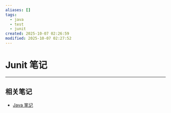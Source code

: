 ```yaml
---
aliases: []
tags:
  - java
  - test
  - junit
created: 2025-10-07 02:26:59
modified: 2025-10-07 02:27:52
---
```


# Junit 笔记

---

## 相关笔记

* [Java 笔记](../Java_Note.md)